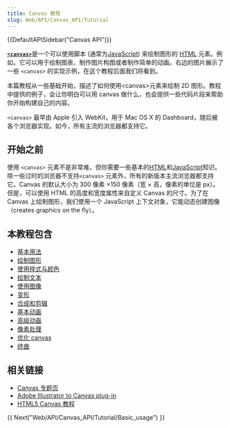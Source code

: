 ```yaml
---
title: Canvas 教程
slug: Web/API/Canvas_API/Tutorial
---
```


{{DefaultAPISidebar("Canvas API")}}

[**`<canvas>`**](/zh-CN/docs/Web/HTML/Element/canvas)是一个可以使用脚本 (通常为[JavaScript](/zh-CN/docs/JavaScript)) 来绘制图形的 [HTML](/zh-CN/docs/HTML) 元素。例如，它可以用于绘制图表、制作图片构图或者制作简单的动画。右边的图片展示了一些 `<canvas>` 的实现示例，在这个教程后面我们将看到。

本篇教程从一些基础开始，描述了如何使用\<canvas>元素来绘制 2D 图形。教程中提供的例子，会让你明白可以用 canvas 做什么，也会提供一些代码片段来帮助你开始构建自己的内容。

`<canvas>` 最早由 Apple 引入 WebKit，用于 Mac OS X 的 Dashboard，随后被各个浏览器实现。如今，所有主流的浏览器都支持它。

## 开始之前

使用 `<canvas>` 元素不是非常难，但你需要一些基本的[HTML](/zh-CN/docs/HTML)和[JavaScript](/zh-CN/docs/JavaScript)知识。除一些过时的浏览器不支持`<canvas>` 元素外，所有的新版本主流浏览器都支持它。Canvas 的默认大小为 300 像素 ×150 像素（宽 × 高，像素的单位是 px）。但是，可以使用 HTML 的高度和宽度属性来自定义 Canvas 的尺寸。为了在 Canvas 上绘制图形，我们使用一个 JavaScript 上下文对象，它能动态创建图像（creates graphics on the fly）。

## 本教程包含

- [基本用法](/zh-CN/docs/Web/API/Canvas_API/Tutorial/Basic_usage)
- [绘制图形](/zh-CN/docs/Web/API/Canvas_API/Tutorial/Drawing_shapes)
- [使用样式与颜色](/zh-CN/docs/Web/API/Canvas_API/Tutorial/Applying_styles_and_colors)
- [绘制文本](/zh-CN/docs/Web/API/Canvas_API/Tutorial/Drawing_text)
- [使用图像](/zh-CN/docs/Web/API/Canvas_API/Tutorial/Using_images)
- [变形](/zh-CN/docs/Web/API/Canvas_API/Tutorial/Transformations)
- [合成和剪辑](/zh-CN/docs/Web/API/Canvas_API/Tutorial/Compositing)
- [基本动画](/zh-CN/docs/Web/API/Canvas_API/Tutorial/Basic_animations)
- [高级动画](/zh-CN/docs/Web/API/Canvas_API/Tutorial/Advanced_animations)
- [像素处理](/zh-CN/docs/Web/API/Canvas_API/Tutorial/Pixel_manipulation_with_canvas)
- [优化 canvas](/zh-CN/docs/Web/API/Canvas_API/Tutorial/Optimizing_canvas)
- [终曲](/zh-CN/docs/Web/API/Canvas_API/Tutorial/Finale)

## 相关链接

- [Canvas 专题页](/zh-CN/docs/Web/API/Canvas_API)
- [Adobe Illustrator to Canvas plug-in](http://visitmix.com/labs/ai2canvas/)
- [HTML5 Canvas 教程](http://www.html5canvastutorials.com/)

{{ Next("Web/API/Canvas_API/Tutorial/Basic_usage") }}
